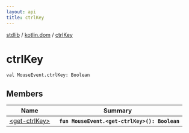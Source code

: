 ```yaml
---
layout: api
title: ctrlKey
---
```

[stdlib](../../index.md) / [kotlin.dom](../index.md) / [ctrlKey](index.md)

# ctrlKey

```
val MouseEvent.ctrlKey: Boolean
```

## Members

| Name | Summary |
|------|---------|
|[&lt;get-ctrlKey&gt;](_get-ctrlKey_.md)|&nbsp;&nbsp;**`fun MouseEvent.<get-ctrlKey>(): Boolean`**<br>|
